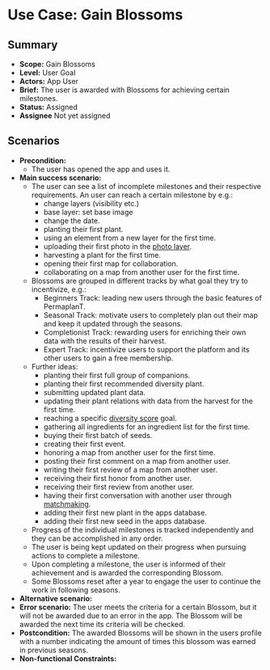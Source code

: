 # Use Case: Gain Blossoms

## Summary

- **Scope:** Gain Blossoms
- **Level:** User Goal
- **Actors:** App User
- **Brief:** The user is awarded with Blossoms for achieving certain milestones.
- **Status:** Assigned
- **Assignee** Not yet assigned

## Scenarios

- **Precondition:**
  - The user has opened the app and uses it.
- **Main success scenario:**
  - The user can see a list of incomplete milestones and their respective requirements. An user can reach a certain milestone by e.g.:
    - change layers (visibility etc.)
    - base layer: set base image
    - change the date.
    - planting their first plant.
    - using an element from a new layer for the first time.
    - uploading their first photo in the [photo layer](../assigned/photo_layer.md).
    - harvesting a plant for the first time.
    - opening their first map for collaboration.
    - collaborating on a map from another user for the first time.
  - Blossoms are grouped in different tracks by what goal they try to incentivize, e.g.:
    - Beginners Track: leading new users through the basic features of PermaplanT.
    - Seasonal Track: motivate users to completely plan out their map and keep it updated through the seasons.
    - Completionist Track: rewarding users for enriching their own data with the results of their harvest.
    - Expert Track: incentivize users to support the platform and its other users to gain a free membership.
  - Further ideas:
    - planting their first full group of companions.
    - planting their first recommended diversity plant.
    - submitting updated plant data.
    - updating their plant relations with data from the harvest for the first time.
    - reaching a specific [diversity score](../assigned/diversity_score.md) goal.
    - gathering all ingredients for an ingredient list for the first time.
    - buying their first batch of seeds.
    - creating their first event.
    - honoring a map from another user for the first time.
    - posting their first comment on a map from another user.
    - writing their first review of a map from another user.
    - receiving their first honor from another user.
    - receiving their first review from another user.
    - having their first conversation with another user through [matchmaking](../assigned/matchmaking.md).
    - adding their first new plant in the apps database.
    - adding their first new seed in the apps database.
  - Progress of the individual milestones is tracked independently and they can be accomplished in any order.
  - The user is being kept updated on their progress when pursuing actions to complete a milestone.
  - Upon completing a milestone, the user is informed of their achievement and is awarded the corresponding Blossom.
  - Some Blossoms reset after a year to engage the user to continue the work in following seasons.
- **Alternative scenario:**
- **Error scenario:**
  The user meets the criteria for a certain Blossom, but it will not be awarded due to an error in the app.
  The Blossom will be awarded the next time its criteria will be checked.
- **Postcondition:**
  The awarded Blossoms will be shown in the users profile with a number indicating the amount of times this blossom was earned in previous seasons.
- **Non-functional Constraints:**
